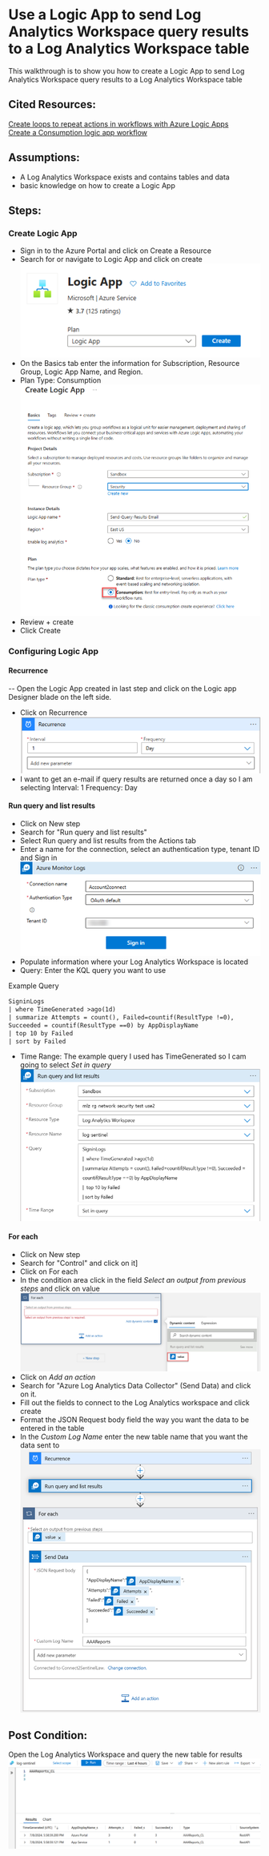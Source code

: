 # Use a Logic App to send Log Analytics Workspace query results to a Log Analytics Workspace table

This walkthrough is to show you how to create a Logic App to send Log Analytics Workspace query results to a Log Analytics Workspace table

## Cited Resources:
[Create loops to repeat actions in workflows with Azure Logic Apps](https://learn.microsoft.com/en-us/azure/logic-apps/logic-apps-control-flow-loops?tabs=consumption#for-each) <br/>
[Create a Consumption logic app workflow](https://learn.microsoft.com/en-us/azure/logic-apps/tutorial-build-schedule-recurring-logic-app-workflow#create-a-consumption-logic-app-workflow) <br/>

## Assumptions:

- A Log Analytics Workspace exists and contains tables and data
- basic knowledge on how to create a Logic App

## Steps:

### Create Logic App

- Sign in to the Azure Portal and click on Create a Resource
-  Search for or navigate to Logic App and click on create <br/>
  ![Logic App](images/LogicApp-Send-Query-Results-to-Table-1.png)
- On the Basics tab enter the information for Subscription, Resource Group, Logic App Name, and Region.
- Plan Type: Consumption <br/>
   ![Logic App Plan Type](images/LogicApp-Send-Query-Results-to-Table-2.png)
- Review + create
- Click Create

### Configuring Logic App

#### Recurrence
-- Open the Logic App created in last step and click on the Logic app Designer blade on the left side.
- Click on Recurrence <br/>
  ![Recurrence](images/LogicApp-Send-Query-Results-to-Table-3.png)
- I want to get an e-mail if query results are returned once a day so I am selecting Interval: 1 Frequency: Day
#### Run query and list results
- Click on New step
- Search for "Run query and list results"
- Select Run query and list results from the Actions tab
- Enter a name for the connection, select an authentication type, tenant ID and Sign in <br/>
  ![Azure Monitor Logs](images/LogicApp-Send-Query-Results-to-Table-4.png)
- Populate information where your Log Analytics Workspace is located
- Query: Enter the KQL query you want to use

Example Query
```kql
SigninLogs
| where TimeGenerated >ago(1d)
| summarize Attempts = count(), Failed=countif(ResultType !=0), Succeeded = countif(ResultType ==0) by AppDisplayName
| top 10 by Failed
| sort by Failed
```
  
- Time Range: The example query I used has TimeGenerated so I cam going to select _Set in query_
  ![Run query and visualize results](images/LogicApp-Send-Query-Results-to-Table-5.png)
#### For each
- Click on New step
- Search for "Control" and click on it]
- Click on For each
- In the condition area click in the field _Select an output from previous steps_ and click on value <br/>
  ![Attachment Content](images/LogicApp-Send-Query-Results-to-Table-6.png)
- Click on _Add an action_
- Search for "Azure Log Analytics Data Collector" (Send Data) and click on it.
- Fill out the fields to connect to the Log Analytics workspace and click create
- Format the JSON Request body field the way you want the data to be entered in the table
- In the _Custom Log Name_ enter the new table name that you want the data sent to
![Full Logic App](images/LogicApp-Send-Query-Results-to-Table-7.png)

## Post Condition:
Open the Log Analytics Workspace and query the new table for results <br/>
![Application logon attempts](images/LogicApp-Send-Query-Results-to-Table-8.png)

